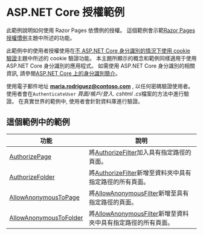 # <a name="aspnet-core-authorization-sample"></a>ASP.NET Core 授權範例

此範例說明如何使用 Razor Pages 依慣例的授權。 這個範例會示範[Razor Pages 授權慣例](https://docs.microsoft.com/aspnet/core/security/authorization/razor-pages-authorization)主題中所述的功能。

此範例中的使用者授權使用在[不 ASP.NET Core 身分識別的情況下使用 cookie 驗證](https://docs.microsoft.com/aspnet/core/security/authentication/cookie)主題中所述的 cookie 驗證功能。 本主題所顯示的概念和範例同樣適用于使用 ASP.NET Core 身分識別的應用程式。 如需使用 ASP.NET Core 身分識別的相關資訊, 請參閱[ASP.NET Core 上的身分識別簡介](https://docs.microsoft.com/aspnet/core/security/authentication/identity)。

使用電子郵件地址 **maria.rodriguez@contoso.com** , 以任何密碼驗證使用者。 使用者會在`AuthenticateUser` *頁面/帳戶/登入. cshtml .cs*檔案的方法中進行驗證。 在真實世界的範例中, 使用者會針對資料庫進行驗證。

## <a name="examples-in-this-sample"></a>這個範例中的範例

| 功能 | 說明 |
| --- | --- |
| [AuthorizePage](https://docs.microsoft.com/dotnet/api/microsoft.extensions.dependencyinjection.pageconventioncollectionextensions.authorizepage) | 將[AuthorizeFilter](https://docs.microsoft.com/dotnet/api/microsoft.aspnetcore.mvc.authorization.authorizefilter)加入具有指定路徑的頁面。 |
| [AuthorizeFolder](https://docs.microsoft.com/dotnet/api/microsoft.extensions.dependencyinjection.pageconventioncollectionextensions.authorizefolder) | 將[AuthorizeFilter](https://docs.microsoft.com/dotnet/api/microsoft.aspnetcore.mvc.authorization.authorizefilter)新增至資料夾中具有指定路徑的所有頁面。 |
| [AllowAnonymousToPage](https://docs.microsoft.com/dotnet/api/microsoft.extensions.dependencyinjection.pageconventioncollectionextensions.allowanonymoustopage) | 將[AllowAnonymousFilter](https://docs.microsoft.com/dotnet/api/microsoft.aspnetcore.mvc.authorization.allowanonymousfilter)新增至具有指定路徑的頁面。 |
| [AllowAnonymousToFolder](https://docs.microsoft.com/dotnet/api/microsoft.extensions.dependencyinjection.pageconventioncollectionextensions.allowanonymoustofolder) | 將[AllowAnonymousFilter](https://docs.microsoft.com/dotnet/api/microsoft.aspnetcore.mvc.authorization.allowanonymousfilter)新增至資料夾中具有指定路徑的所有頁面。 |
